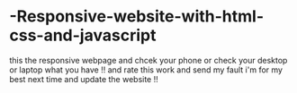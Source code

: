 # -Responsive-website-with-html-css-and-javascript


this the responsive webpage and chcek your phone or check your desktop or laptop what you have !!
and rate this work and send my fault i'm for my best next time and update the website !!
